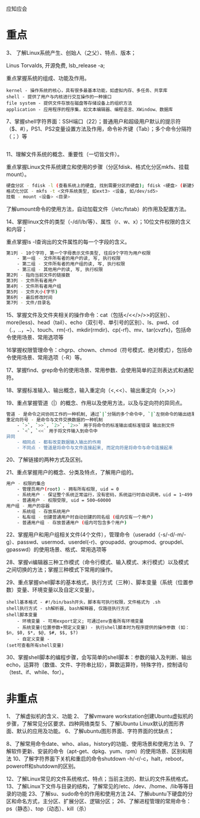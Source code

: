 应知应会

# 重点 #


3、	了解Linux系统产生、创始人（之父）、特点、版本；


Linus Torvalds, 开源免费, lsb_release -a;

重点掌握系统的组成、功能及作用。

```
kernel - 操作系统的核心，具有很多最基本功能，如虚拟内存、多任务、共享库
shell - 提供了用户与内核进行交互操作的一种接口
file system - 提供文件存放在磁盘等存储设备上的组织方法
application - 应用程序的程序集，如文本编辑器、编程语言、XWindow、数据库
```

7、掌握shell字符界面：SSH端口（22）；普通用户和超级用户默认的提示符（$、#），PS1、PS2变量设置方法及作用，命令补齐键（Tab）；多个命令分隔符（；）等


```

```


11、理解文件系统的概念、重要性（一切皆文件）。


重点掌握Linux文件系统建立和使用的步骤（分区fdisk、格式化分区mkfs、挂载mount）。

```sh
硬盘分区 - fdisk -l (查看系统上的硬盘, 找到需要分区的硬盘); fdisk <硬盘> (新建分区, 设置分区类型, 保存分区)
格式化分区 - mkfs -t <文件系统类型, 如ext3> <设备, 如/dev/sd5>
挂载 - mount <设备> <目录>
```

了解umount命令的使用方法，自动加载文件（/etc/fstab）的作用及配置方法。


14、掌握linux文件的类型（-/d/l/b/等）、属性（r、w、x）；10位文件权限的含义和内容；


重点掌握ls -l查询出的文件属性的每一个字段的含义。

```sh
第1列 - 10个字符, 第一个字母表示文件类型, 往后9个字符为用户权限
	- 第一组 - 文件所有者的用户的读, 写, 执行权限
	- 第二组 - 文件所有者的用户组的读, 写, 执行权限
	- 第三组 - 其他用户的读, 写, 执行权限
第2列 - 指向当前文件的链接数
第3列 - 文件所有者用户
第4列 - 文件所有者用户组
第5列 - 文件大小(字节)
第6列 - 最后修改时间
第7列 - 文件/目录名
```

15、掌握文件及文件夹相关的操作命令：cat（包括</<</>/>>的区别）、more(less)、head（tail）、echo（双引号、单引号的区别）、ls、pwd、cd（.，..，~）、touch、rm(-r)、mkdir(rmdir)、cp(-rf)、mv、tar(cvzfx)，包括命令使用场景、常用选项等

16掌握权限管理命令：chgrp、chown、chmod（符号模式、绝对模式），包括命令使用场景、常用选项（-R）等。

17、掌握find、grep命令的使用场景、常用参数、会使用简单的正则表达式和通配符。

18、掌握标准输入、输出概念，输入重定向（<,<<）、输出重定向（>,>>）

19、重点掌握管道（|）的概念、作用以及使用方法，以及与定向符的异同点。

```sh
管道 - 是命令之间协同工作的一种机制, 通过`|`分隔的多个命令中, `|`左侧命令的输出结果作为`|`右侧命令的输入
重定向符号 - 是命令与文件交换数据的一种机制
	- `>`, `>>`, `2>`, `2>>` 用于将命令的标准输出或标准错误 输出到文件
	- `<`, `<<` 用于将文件输入到命令中
异同
	- 相同点 - 都有改变数据输入输出的作用
	- 不同点 - 管道是将命令与文件连接起来, 而定向符是将命令与命令连接起来
```

20、了解链接的两种方式及区别。

21、重点掌握用户的概念、分类及特点，了解用户组的。

```sh
用户 - 权限的集合
	- 管理员用户(root) - 拥有所有权限, uid = 0 
	- 系统用户 - 保证整个系统正常运行，没有密码，系统运行时自动调用，uid = 1~499
	- 普通用户 - 权限受限, uid = 500~60000
用户组 - 用户的容器
	- 系统组 - 存放系统用户
	- 私有组 - 创建普通用户时自动创建的同名组 (组内仅有一个用户)
	- 普通用户组 - 存放普通用户 (组内可包含多个用户)
```

22、掌握用户和用户组相关文件(4个文件），管理命令（useradd（-s/-d/-m/-g）、passwd、usermod、userdel(-r)、groupadd、groupmod、groupdel、gpasswd）的使用场景、格式、常用选项等

28、掌握vi编辑器三种工作模式（命令行模式、输入模式、末行模式）以及模式之间切换的方法；掌握三种模式下常用的操作。

29、重点掌握shell脚本的基本格式，执行方式（三种）、脚本变量（系统（位置参数）变量、环境变量以及自定义变量）。

```
shell基本格式 - #!/bin/bash开头，脚本有可执行权限，文件格式为 .sh
shell执行方式 - sh解析器, bash解释器, 仅路径执行方式
shell脚本变量
	- 环境变量 - 可用export定义; 可通过env查看所有环境变量
	- 系统变量(位置参数+预定义变量) - 执行shell脚本时为程序提供的操作参数 (如：$n, $0, $*, $@, $#, $$, $?)
	- 自定义变量 - 
(set可查看所有shell变量)
```

30、掌握shell脚本的编程步骤，会写简单的shell脚本：参数的输入及判断、输出echo，运算符（数值、文件、字符串比较），算数运算符，特殊字符，控制语句（test、if、while、for）。


# 非重点 #

1、	了解虚拟机的含义、功能
2、	了解vmware workstation创建Ubuntu虚拟机的步骤，了解常见分区要求、四种网络类型
5、了解Ubuntu Linux默认的图形界面、默认的应用及功能。
6、了解ubuntu图形界面、字符界面的优缺点；

8、了解常用命令date、who、alias，history的功能、使用场景和使用方法
9、了解软件更新、安装的命令（apt-get、dpkg、yum、rpm）的使用场景、区别和用法
10、了解字符界面下关机和重启的命令shutdown -h/-r/-c，halt，reboot，poweroff和shutdown的区别。

12、了解Linux常见的文件系统格式、特点；当前主流的、默认的文件系统格式。
13、了解Linux下文件与目录的结构，了解常见的/etc、/dev、/home、/lib等等目录的功能
23、了解su、sudo命令的作用和使用方法
24、了解ubuntu下硬盘的分区和命名方式，主分区、扩展分区、逻辑分区；
26、了解进程管理的常用命令：ps（静态）、top（动态）、kill（杀）


